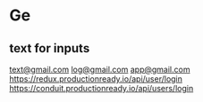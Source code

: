 # Ge


## text for inputs
text@gmail.com
log@gmail.com
app@gmail.com
https://redux.productionready.io/api/user/login
https://conduit.productionready.io/api/users/login
